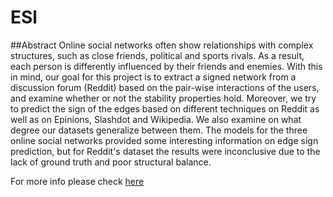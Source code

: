 # ESl

##Abstract
Online social networks often show relationships with complex structures, such as close friends, political and sports rivals. As a result, each person is differently influenced by their friends and enemies. With this in mind, our goal for this project is to extract a signed network from a discussion forum (Reddit) based on the pair-wise interactions of the users, and examine whether or not the stability properties hold. Moreover, we try to predict the sign of the edges based on different techniques on Reddit as well as on Epinions, Slashdot and Wikipedia. We also examine on what degree our datasets generalize between them. The models for the three online social networks provided some interesting information on edge sign prediction, but for Reddit's dataset the results were inconclusive due to the lack of ground truth and poor structural balance.

For more info please check [here](http://cs.uoi.gr/~apappas/projects/SocialNetworks/)
